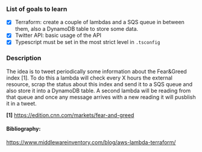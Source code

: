 ### List of goals to learn
- [X] Terraform: create a couple of lambdas and a SQS queue in between them, also a DynamoDB table to store some data.
- [X] Twitter API: basic usage of the API
- [X] Typescript must be set in the most strict level in `.tsconfig`

### Description
The idea is to tweet periodically some information about the Fear&Greed index [1]. To do this a lambda will check every X hours the external resource, scrap the status about this index and send it to a SQS queue and also store it into a DynamoDB table.
A second lambda will be reading from that queue and once any message arrives with a new reading it will pusblish it in a tweet.

<b>[1]</b> https://edition.cnn.com/markets/fear-and-greed


#### Bibliography: 

https://www.middlewareinventory.com/blog/aws-lambda-terraform/

